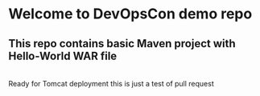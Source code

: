 # Welcome to DevOpsCon demo repo
## This repo contains basic Maven project with Hello-World WAR file 
<BR> Ready for Tomcat deployment 
this is just a test of pull request
